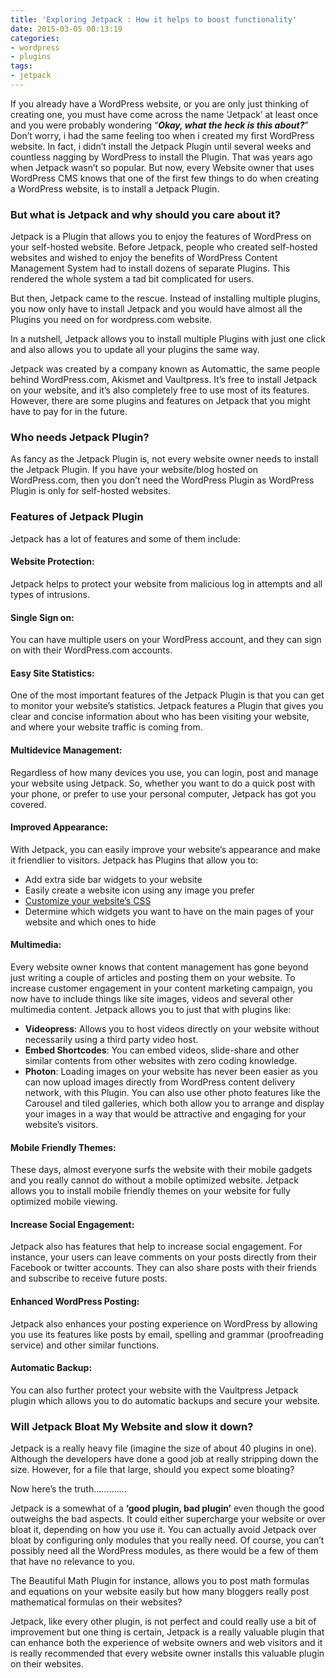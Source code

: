 ```yaml
---
title: 'Exploring Jetpack : How it helps to boost functionality'
date: 2015-03-05 00:13:19
categories:
- wordpress
- plugins
tags:
- jetpack
---
```


If you already have a WordPress website, or you are only just thinking of creating one, you must have come across the name ‘Jetpack’ at least once and you were probably wondering “***Okay, what the heck is this about?***” Don’t worry, i had the same feeling too when i created my first WordPress website. In fact, i didn’t install the Jetpack Plugin until several weeks and countless nagging by WordPress to install the Plugin. That was years ago when Jetpack wasn’t so popular. But now, every Website owner that uses WordPress CMS knows that one of the first few things to do when creating a WordPress website, is to install a Jetpack Plugin.

<!-- more -->

### But what is Jetpack and why should you care about it?

Jetpack is a Plugin that allows you to enjoy the features of WordPress on your self-hosted website. Before Jetpack, people who created self-hosted websites and wished to enjoy the benefits of WordPress Content Management System had to install dozens of separate Plugins. This rendered the whole system a tad bit complicated for users.

But then, Jetpack came to the rescue. Instead of installing multiple plugins, you now only have to install Jetpack and you would have almost all the Plugins you need on for wordpress.com website.

In a nutshell, Jetpack allows you to install multiple Plugins with just one click and also allows you to update all your plugins the same way.

Jetpack was created by a company known as Automattic, the same people behind WordPress.com, Akismet and Vaultpress. It’s free to install Jetpack on your website, and it’s also completely free to use most of its features. However, there are some plugins and features on Jetpack that you might have to pay for in the future.

### Who needs Jetpack Plugin?

As fancy as the Jetpack Plugin is, not every website owner needs to install the Jetpack Plugin. If you have your website/blog hosted on WordPress.com, then you don’t need the WordPress Plugin as WordPress Plugin is only for self-hosted websites.

### Features of Jetpack Plugin

Jetpack has a lot of features and some of them include:

#### **Website Protection:**

Jetpack helps to protect your website from malicious log in attempts and all types of intrusions.

#### **Single Sign on:**

You can have multiple users on your WordPress account, and they can sign on with their WordPress.com accounts.

<amp-img src="stats.png" width="650" height="300" alt="Jetpack stats" layout="responsive"></amp-img>

#### **Easy Site Statistics:**

One of the most important features of the Jetpack Plugin is that you can get to monitor your website’s statistics. Jetpack features a Plugin that gives you clear and concise information about who has been visiting your website, and where your website traffic is coming from.

#### **Multidevice Management:**

Regardless of how many devices you use, you can login, post and manage your website using Jetpack. So, whether you want to do a quick post with your phone, or prefer to use your personal computer, Jetpack has got you covered.
<amp-img src="customcss.png" width="650" height="300" alt="Jetpack Custom CSS" layout="responsive"></amp-img>
<br/>
#### **Improved Appearance:**

With Jetpack, you can easily improve your website’s appearance and make it friendlier to visitors. Jetpack has Plugins that allow you to:

- Add extra side bar widgets to your website
- Easily create a website icon using any image you prefer
- [Customize your website’s CSS](https://bravokeyl.com/customize-our-site-using-custom-css/)
- Determine which widgets you want to have on the main pages of your website and which ones to hide

#### **Multimedia:**

Every website owner knows that content management has gone beyond just writing a couple of articles and posting them on your website. To increase customer engagement in your content marketing campaign, you now have to include things like site images, videos and several other multimedia content. Jetpack allows you to just that with plugins like:

- **Videopress**: Allows you to host videos directly on your website without necessarily using a third party video host.
- **Embed Shortcodes**: You can embed videos, slide-share and other similar contents from other websites with zero coding knowledge.
- **Photon**: Loading images on your website has never been easier as you can now upload images directly from WordPress content delivery network, with this Plugin. You can also use other photo features like the Carousel and tiled galleries, which both allow you to arrange and display your images in a way that would be attractive and engaging for your website’s visitors.

#### **Mobile Friendly Themes:**

These days, almost everyone surfs the website with their mobile gadgets and you really cannot do without a mobile optimized website. Jetpack allows you to install mobile friendly themes on your website for fully optimized mobile viewing.

#### **Increase Social Engagement:**

Jetpack also has features that help to increase social engagement. For instance, your users can leave comments on your posts directly from their Facebook or twitter accounts. They can also share posts with their friends and subscribe to receive future posts.

#### **Enhanced WordPress Posting:**

Jetpack also enhances your posting experience on WordPress by allowing you use its features like posts by email, spelling and grammar (proofreading service) and other similar functions.

#### **Automatic Backup:**

You can also further protect your website with the Vaultpress Jetpack plugin which allows you to do automatic backups and secure your website.

### Will Jetpack Bloat My Website and slow it down?

Jetpack is a really heavy file (imagine the size of about 40 plugins in one). Although the developers have done a good job at really stripping down the size. However, for a file that large, should you expect some bloating?

Now here’s the truth………….

Jetpack is a somewhat of a **‘good plugin, bad plugin’** even though the good outweighs the bad aspects. It could either supercharge your website or over bloat it, depending on how you use it. You can actually avoid Jetpack over bloat by configuring only modules that you really need. Of course, you can’t possibly need all the WordPress modules, as there would be a few of them that have no relevance to you.

The Beautiful Math Plugin for instance, allows you to post math formulas and equations on your website easily but how many bloggers really post mathematical formulas on their websites?

Jetpack, like every other plugin, is not perfect and could really use a bit of improvement but one thing is certain, Jetpack is a really valuable plugin that can enhance both the experience of website owners and web visitors and it is really recommended that every website owner installs this valuable plugin on their websites.
